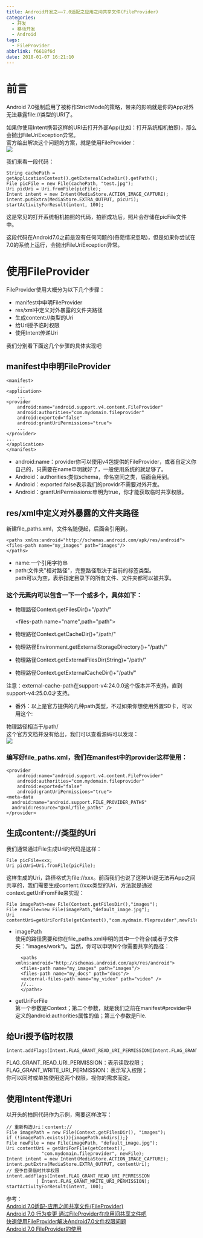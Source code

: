 ```yaml
---
title: Android开发之——7.0适配之应用之间共享文件(FileProvider)
categories:
  - 开发
  - 移动开发
  - Android
tags:
  - FileProvider
abbrlink: f6618f6d
date: 2018-01-07 16:21:10
---
```

# 前言  
Android 7.0强制启用了被称作StrictMode的策略，带来的影响就是你的App对外无法暴露file://类型的URI了。  

如果你使用Intent携带这样的URI去打开外部App(比如：打开系统相机拍照)，那么会抛出FileUriException异常。  
官方给出解决这个问题的方案，就是使用FileProvider：  
![][1]  
<!--more-->  
我们来看一段代码：  

	String cachePath = getApplicationContext().getExternalCacheDir().getPath();
	File picFile = new File(cachePath, "test.jpg");
	Uri picUri = Uri.fromFile(picFile);
	Intent intent = new Intent(MediaStore.ACTION_IMAGE_CAPTURE);
	intent.putExtra(MediaStore.EXTRA_OUTPUT, picUri);
	startActivityForResult(intent, 100);  
这是常见的打开系统相机拍照的代码，拍照成功后，照片会存储在picFile文件中。   

这段代码在Android7.0之前是没有任何问题的(奇葩情况忽略)，但是如果你尝试在7.0的系统上运行，会抛出FileUriException异常。   
# 使用FileProvider  
FileProvider使用大概分为以下几个步骤：  

- manifest中申明FileProvider  
- res/xml中定义对外暴露的文件夹路径  
- 生成content://类型的Uri  
- 给Uri授予临时权限  
- 使用Intent传递Uri  

我们分别看下面这几个步骤的具体实现吧      
## manifest中申明FileProvider  

	<manifest>
		...
	<application>
    	...
    <provider
        android:name="android.support.v4.content.FileProvider"
        android:authorities="com.mydomain.fileprovider"
        android:exported="false"
        android:grantUriPermissions="true">
        ...
    </provider>
    ...
	</application>
	</manifest>  

- android:name：provider你可以使用v4包提供的FileProvider，或者自定义你自己的，只需要在name申明就好了，一般使用系统的就足够了。
- Android：authorities:类似schema，命名空间之类，后面会用到。
- Android：exported:false表示我们的providr不需要对外开发。  
- Android：grantUriPermissions:申明为true，你才能获取临时共享权限。  

## res/xml中定义对外暴露的文件夹路径  
新建file_paths.xml，文件名随便起，后面会引用到。  

	<paths xmlns:android="http://schemas.android.com/apk/res/android">
	<files-path name="my_images" path="images"/>
	</paths>   
- name:一个引用字符串 
- path:文件夹"相对路径"，完整路径取决于当前的标签类型。  
path可以为空，表示指定目录下的所有文件、文件夹都可以被共享。  
### <paths>这个元素内可以包含一下一个或多个，具体如下： 
 
- 物理路径Context.getFilesDir()+"/path/"

	<files-path name="name",path="path">

- 物理路径Context.getCacheDir()+"/path/"

	<cache-path name="name" path="path">
- 物理路径Environment.getExternalStorageDirectory()+"/path/"  

	<external-path name="name" path="path">  

- 物理路径Context.getExternalFilesDir(String)+"/path/"  

	<external-file-path name="name" path="path"> 
- 物理路径Context.getExternalCacheDir()+"/path/" 

	<external-cache-path name="name" path="path">
注意：external-cache-path在support-v4:24.0.0这个版本并不支持，直到support-v4:25.0.0才支持。  

- 番外：以上是官方提供的几种path类型，不过如果你想使用外置SD卡，可以用这个:  

	<root-path name="name" path="path"> 
物理路径相当于/path/  
这个官方文档并没有给出，我们可以查看源码可以发现：  
![][2]  
### 编写好file_paths.xml，我们在manifest中的provider这样使用：  

	<provider
		android:name="android.support.v4.content.FileProvider"
		android:authorities="com.mydomain.fileprovider"
		android:exported="false"
		android:grantUriPermissions="true">
	<meta-data
      android:name="android.support.FILE_PROVIDER_PATHS"
      android:resource="@xml/file_paths" />
	</provider>
## 生成content://类型的Uri   
我们通常通过File生成Uri的代码是这样：  

	File picFile=xxx;
	Uri picUri=Uri.fromFile(picFile);
这样生成的Uri，路径格式为file://xxx。前面我们也说了这种Uri是无法再App之间共享的，我们需要生成content://xxx类型的Uri，方法就是通过context.getUriFromFile来实现：   

	File imagePath=new File(Context.getFilesDir(),"images");  
	File newFile=new File(imagePath,"default_image.jpg");
	Uri contentUri=getUriForFile(getContext(),"com.mydmain.fleprovider",newFile);  

- imagePath  
使用的路径需要和你在file_paths.xml申明的其中一个符合(或者子文件夹："images/work")。当然，你可以申明N个你需要共享的路径： 
 
		<paths xmlns:android="http://schemas.android.com/apk/res/android">    
	  	<files-path name="my_images" path="images"/>    
	  	<files-path name="my_docs" path="docs"/>
	  	<external-files-path name="my_video" path="video" />
	  	//...
		</paths>
- getUriForFile  
第一个参数是Context；第二个参数，就是我们之前在manifest#provider中定义的android:authorities属性的值；第三个参数是File.  

## 给Uri授予临时权限  

	intent.addFlags(Intent.FLAG_GRANT_READ_URI_PERMISSION|Intent.FLAG_GRANT_WRITE_URI_PERMISSION);

FLAG_GRANT_READ_URI_PERMISSION：表示读取权限；  
FLAG_GRANT_WRITE_URI_PERMISSION：表示写入权限；  
你可以同时或单独使用这两个权限，视你的需求而定。  
## 使用Intent传递Uri  
以开头的拍照代码作为示例，需要这样改写：  

	// 重新构造Uri：content://
	File imagePath = new File(Context.getFilesDir(), "images");
	if (!imagePath.exists()){imagePath.mkdirs();}
	File newFile = new File(imagePath, "default_image.jpg");
	Uri contentUri = getUriForFile(getContext(), 
                 "com.mydomain.fileprovider", newFile);
	Intent intent = new Intent(MediaStore.ACTION_IMAGE_CAPTURE);
	intent.putExtra(MediaStore.EXTRA_OUTPUT, contentUri);
	// 授予目录临时共享权限
	intent.addFlags(Intent.FLAG_GRANT_READ_URI_PERMISSION
               | Intent.FLAG_GRANT_WRITE_URI_PERMISSION);
	startActivityForResult(intent, 100);


参考：  
[Android 7.0适配-应用之间共享文件(FileProvider)][3]  
[Android 7.0 行为变更 通过FileProvider在应用间共享文件吧][4]  
[快速使用FileProvider解决Android7.0文件权限问题][5]  
[Android 7.0 FileProvider的使用][6]




[1]: https://cdn.jsdelivr.net/gh/pgzxc/CDN/blog-image/fileprovider.png
[2]: https://cdn.jsdelivr.net/gh/pgzxc/CDN/blog-image/fileprovider-path.png
[3]: https://www.jianshu.com/p/55eae30d133c  
[4]: http://blog.csdn.net/lmj623565791/article/details/72859156  
[5]: http://blog.csdn.net/xifengwanzhao/article/details/53587234
[6]: http://blog.csdn.net/yq6073025/article/details/52934326

